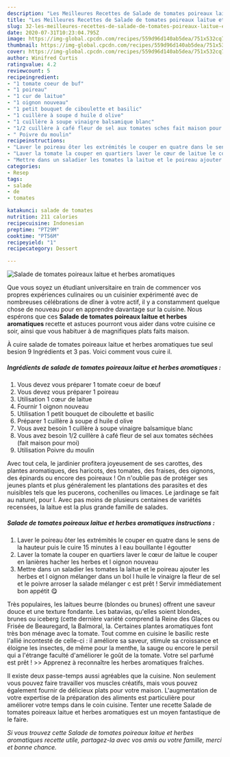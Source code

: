 ```yaml
---
description: "Les Meilleures Recettes de Salade de tomates poireaux laitue et herbes aromatiques"
title: "Les Meilleures Recettes de Salade de tomates poireaux laitue et herbes aromatiques"
slug: 32-les-meilleures-recettes-de-salade-de-tomates-poireaux-laitue-et-herbes-aromatiques
date: 2020-07-31T10:23:04.795Z
image: https://img-global.cpcdn.com/recipes/559d96d140ab5dea/751x532cq70/salade-de-tomates-poireaux-laitue-et-herbes-aromatiques-photo-principale-de-la-recette.jpg
thumbnail: https://img-global.cpcdn.com/recipes/559d96d140ab5dea/751x532cq70/salade-de-tomates-poireaux-laitue-et-herbes-aromatiques-photo-principale-de-la-recette.jpg
cover: https://img-global.cpcdn.com/recipes/559d96d140ab5dea/751x532cq70/salade-de-tomates-poireaux-laitue-et-herbes-aromatiques-photo-principale-de-la-recette.jpg
author: Winifred Curtis
ratingvalue: 4.2
reviewcount: 5
recipeingredient:
- "1 tomate coeur de buf"
- "1 poireau"
- "1 cur de laitue"
- "1 oignon nouveau"
- "1 petit bouquet de ciboulette et basilic"
- "1 cuillère à soupe d huile d olive"
- "1 cuillère à soupe vinaigre balsamique blanc"
- "1/2 cuillère à café fleur de sel aux tomates sches fait maison pour moi"
- " Poivre du moulin"
recipeinstructions:
- "Laver le poireau ôter les extrémités le couper en quatre dans le sens de la hauteur puis le cuire 15 minutes à l eau bouillante l égoutter"
- "Laver la tomate la couper en quartiers laver le cœur de laitue le couper en lanières hacher les herbes et l oignon nouveau"
- "Mettre dans un saladier les tomates la laitue et le poireau ajouter les herbes et l oignon mélanger dans un bol l huile le vinaigre la fleur de sel et le poivre arroser la salade mélanger c est prêt ! Servir immédiatement bon appétit 😋"
categories:
- Resep
tags:
- salade
- de
- tomates

katakunci: salade de tomates 
nutrition: 211 calories
recipecuisine: Indonesian
preptime: "PT29M"
cooktime: "PT56M"
recipeyield: "1"
recipecategory: Dessert

---
```



![Salade de tomates poireaux laitue et herbes aromatiques](https://img-global.cpcdn.com/recipes/559d96d140ab5dea/751x532cq70/salade-de-tomates-poireaux-laitue-et-herbes-aromatiques-photo-principale-de-la-recette.jpg)

Que vous soyez un étudiant universitaire en train de commencer vos propres expériences culinaires ou un cuisinier expérimenté avec de nombreuses célébrations de dîner à votre actif, il y a constamment quelque chose de nouveau pour en apprendre davantage sur la cuisine. Nous espérons que ces <strong> Salade de tomates poireaux laitue et herbes aromatiques </strong> recette et astuces pourront vous aider dans votre cuisine ce soir, ainsi que vous habituer à de magnifiques plats faits maison.

<!--inarticleads1-->

À cuire salade de tomates poireaux laitue et herbes aromatiques tue seul besion 9 Ingrédients et 3 pas. Voici comment vous cuire il.

##### Ingrédients de salade de tomates poireaux laitue et herbes aromatiques :

1. Vous devez vous préparer 1 tomate coeur de bœuf
1. Vous devez vous préparer 1 poireau
1. Utilisation 1 cœur de laitue
1. Fournir 1 oignon nouveau
1. Utilisation 1 petit bouquet de ciboulette et basilic
1. Préparer 1 cuillère à soupe d huile d olive
1. Vous avez besoin 1 cuillère à soupe vinaigre balsamique blanc
1. Vous avez besoin 1/2 cuillère à café fleur de sel aux tomates séchées (fait maison pour moi)
1. Utilisation  Poivre du moulin


Avec tout cela, le jardinier profitera joyeusement de ses carottes, des plantes aromatiques, des haricots, des tomates, des fraises, des oignons, des épinards ou encore des poireaux ! On n&#39;oublie pas de protéger ses jeunes plants et plus généralement les plantations des parasites et des nuisibles tels que les pucerons, cochenilles ou limaces. Le jardinage se fait au naturel, pour l. Avec pas moins de plusieurs centaines de variétés recensées, la laitue est la plus grande famille de salades. 

<!--inarticleads2-->

##### Salade de tomates poireaux laitue et herbes aromatiques instructions :

1. Laver le poireau ôter les extrémités le couper en quatre dans le sens de la hauteur puis le cuire 15 minutes à l eau bouillante l égoutter
1. Laver la tomate la couper en quartiers laver le cœur de laitue le couper en lanières hacher les herbes et l oignon nouveau
1. Mettre dans un saladier les tomates la laitue et le poireau ajouter les herbes et l oignon mélanger dans un bol l huile le vinaigre la fleur de sel et le poivre arroser la salade mélanger c est prêt ! Servir immédiatement bon appétit 😋


Très populaires, les laitues beurre (blondes ou brunes) offrent une saveur douce et une texture fondante. Les batavias, qu&#39;elles soient blondes, brunes ou iceberg (cette dernière variété comprend la Reine des Glaces ou Frisée de Beauregard, la Balmoral, la. Certaines plantes aromatiques font très bon ménage avec la tomate. Tout comme en cuisine le basilic reste l&#39;allié incontesté de celle-ci : il améliore sa saveur, stimule sa croissance et éloigne les insectes, de même pour la menthe, la sauge ou encore le persil qui a l&#39;étrange faculté d&#39;améliorer le goût de la tomate. Votre sel parfumé est prêt ! &gt;&gt; Apprenez à reconnaître les herbes aromatiques fraîches. 

<!--inarticleads1-->

<p>
Il existe deux passe-temps aussi agréables que la cuisine. Non seulement vous pouvez faire travailler vos muscles créatifs, mais vous pouvez également fournir de délicieux plats pour votre maison. L'augmentation de votre expertise de la préparation des aliments est particulière pour améliorer votre temps dans le coin cuisine. Tenter une recette Salade de tomates poireaux laitue et herbes aromatiques est un moyen fantastique de le faire.
</p>

<p>
<i>Si vous trouvez cette Salade de tomates poireaux laitue et herbes aromatiques recette utile, partagez-la avec vos amis ou votre famille, merci et bonne chance.</i>
</p>
